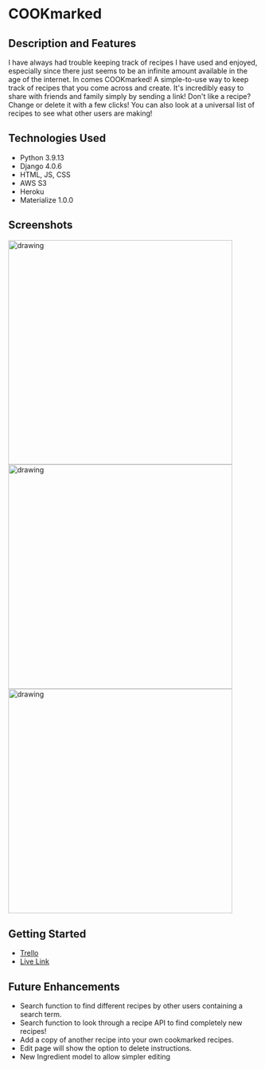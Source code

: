 # COOKmarked

## Description and Features

I have always had trouble keeping track of recipes I have used and enjoyed, especially since there just seems to be an infinite amount available in the age of the internet. In comes COOKmarked! A simple-to-use way to keep track of recipes that you come across and create. It's incredibly easy to share with friends and family simply by sending a link! Don't like a recipe? Change or delete it with a few clicks! You can also look at a universal list of recipes to see what other users are making!

## Technologies Used

* Python 3.9.13
* Django 4.0.6
* HTML, JS, CSS
* AWS S3
* Heroku
* Materialize 1.0.0

## Screenshots
<img src="https://images2.imgbox.com/06/34/nXsgC7rX_o.png" alt="drawing" width="450"/>
<img src="https://images2.imgbox.com/6d/62/JNHhTVA8_o.png" alt="drawing" width="450"/>
<img src="https://images2.imgbox.com/6e/17/F5mdCJEn_o.png" alt="drawing" width="450"/>

## Getting Started
* [Trello](https://trello.com/b/WY8jCV4J/cookmarked)
* [Live Link](https://cookmarked.herokuapp.com/)

## Future Enhancements
* Search function to find different recipes by other users containing a search term.
* Search function to look through a recipe API to find completely new recipes!
* Add a copy of another recipe into your own cookmarked recipes.
* Edit page will show the option to delete instructions.
* New Ingredient model to allow simpler editing
